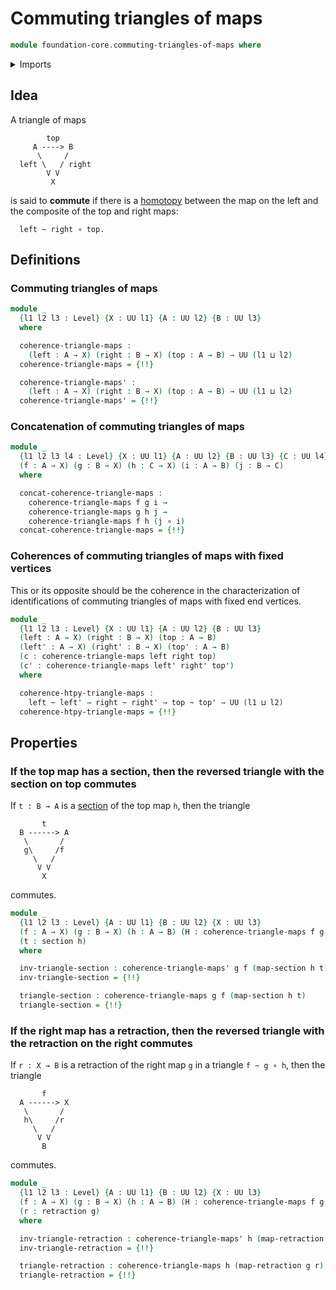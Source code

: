 # Commuting triangles of maps

```agda
module foundation-core.commuting-triangles-of-maps where
```

<details><summary>Imports</summary>

```agda
open import foundation.universe-levels

open import foundation-core.function-types
open import foundation-core.homotopies
open import foundation-core.retractions
open import foundation-core.sections
open import foundation-core.whiskering-homotopies
```

</details>

## Idea

A triangle of maps

```text
        top
     A ----> B
      \     /
  left \   / right
        V V
         X
```

is said to **commute** if there is a [homotopy](foundation-core.homotopies.md)
between the map on the left and the composite of the top and right maps:

```text
  left ~ right ∘ top.
```

## Definitions

### Commuting triangles of maps

```agda
module _
  {l1 l2 l3 : Level} {X : UU l1} {A : UU l2} {B : UU l3}
  where

  coherence-triangle-maps :
    (left : A → X) (right : B → X) (top : A → B) → UU (l1 ⊔ l2)
  coherence-triangle-maps = {!!}

  coherence-triangle-maps' :
    (left : A → X) (right : B → X) (top : A → B) → UU (l1 ⊔ l2)
  coherence-triangle-maps' = {!!}
```

### Concatenation of commuting triangles of maps

```agda
module _
  {l1 l2 l3 l4 : Level} {X : UU l1} {A : UU l2} {B : UU l3} {C : UU l4}
  (f : A → X) (g : B → X) (h : C → X) (i : A → B) (j : B → C)
  where

  concat-coherence-triangle-maps :
    coherence-triangle-maps f g i →
    coherence-triangle-maps g h j →
    coherence-triangle-maps f h (j ∘ i)
  concat-coherence-triangle-maps = {!!}
```

### Coherences of commuting triangles of maps with fixed vertices

This or its opposite should be the coherence in the characterization of
identifications of commuting triangles of maps with fixed end vertices.

```agda
module _
  {l1 l2 l3 : Level} {X : UU l1} {A : UU l2} {B : UU l3}
  (left : A → X) (right : B → X) (top : A → B)
  (left' : A → X) (right' : B → X) (top' : A → B)
  (c : coherence-triangle-maps left right top)
  (c' : coherence-triangle-maps left' right' top')
  where

  coherence-htpy-triangle-maps :
    left ~ left' → right ~ right' → top ~ top' → UU (l1 ⊔ l2)
  coherence-htpy-triangle-maps = {!!}
```

## Properties

### If the top map has a section, then the reversed triangle with the section on top commutes

If `t : B → A` is a [section](foundation-core.sections.md) of the top map `h`,
then the triangle

```text
       t
  B ------> A
   \       /
   g\     /f
     \   /
      V V
       X
```

commutes.

```agda
module _
  {l1 l2 l3 : Level} {A : UU l1} {B : UU l2} {X : UU l3}
  (f : A → X) (g : B → X) (h : A → B) (H : coherence-triangle-maps f g h)
  (t : section h)
  where

  inv-triangle-section : coherence-triangle-maps' g f (map-section h t)
  inv-triangle-section = {!!}

  triangle-section : coherence-triangle-maps g f (map-section h t)
  triangle-section = {!!}
```

### If the right map has a retraction, then the reversed triangle with the retraction on the right commutes

If `r : X → B` is a retraction of the right map `g` in a triangle `f ~ g ∘ h`,
then the triangle

```text
       f
  A ------> X
   \       /
   h\     /r
     \   /
      V V
       B
```

commutes.

```agda
module _
  {l1 l2 l3 : Level} {A : UU l1} {B : UU l2} {X : UU l3}
  (f : A → X) (g : B → X) (h : A → B) (H : coherence-triangle-maps f g h)
  (r : retraction g)
  where

  inv-triangle-retraction : coherence-triangle-maps' h (map-retraction g r) f
  inv-triangle-retraction = {!!}

  triangle-retraction : coherence-triangle-maps h (map-retraction g r) f
  triangle-retraction = {!!}
```
